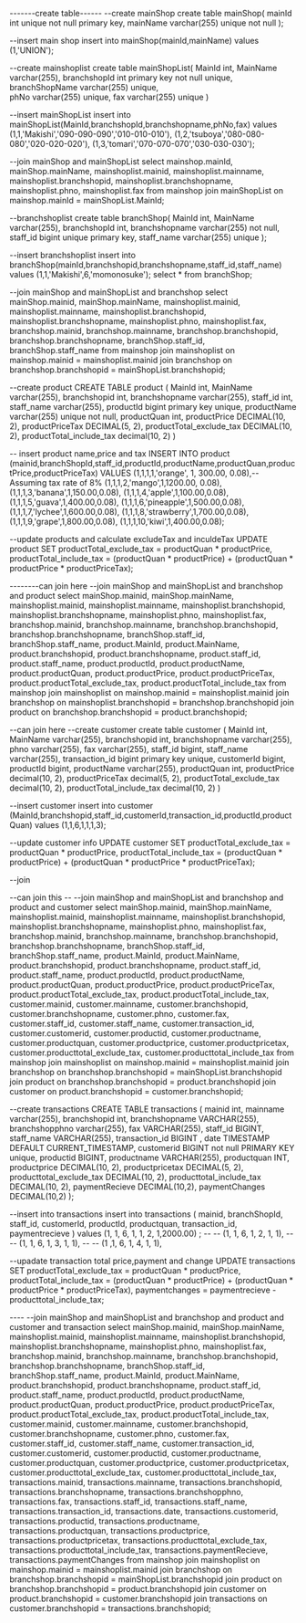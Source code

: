 -------create table------
--create mainShop
create table mainShop( 
mainId int unique not null primary key,
mainName varchar(255) unique not null );

--insert main shop
insert into mainShop(mainId,mainName) values
(1,'UNION');

--create mainshoplist
create table mainShopList( 
MainId int,
MainName varchar(255),
branchshopId int primary key not null unique,
branchShopName varchar(255) unique,  
phNo varchar(255) unique, 
fax varchar(255) unique
)

--insert mainShopList
insert into mainShopList(MainId,branchshopId,branchshopname,phNo,fax) values 
(1,1,'Makishi','090-090-090','010-010-010'),
(1,2,'tsuboya','080-080-080','020-020-020'),
(1,3,'tomari','070-070-070','030-030-030');

--join mainShop and mainShopList
select mainshop.mainId,
mainShop.mainName,
mainshoplist.mainid,
mainshoplist.mainname,
mainshoplist.branchshopid,
mainshoplist.branchshopname,
mainshoplist.phno,
mainshoplist.fax
from mainshop
join mainShopList
on mainshop.mainId = mainShopList.MainId;

--branchshoplist
create table branchShop(
MainId int,
MainName varchar(255),
branchshopId int,
branchshopname varchar(255) not null,
staff_id bigint unique primary key,
staff_name varchar(255) unique
);

--insert branchshoplist
insert into branchShop(mainId,branchshopid,branchshopname,staff_id,staff_name) values 
(1,1,'Makishi',6,'momonosuke');
select * from branchShop;

--join mainShop and mainShopList and branchshop
select mainShop.mainid,
mainShop.mainName,
mainshoplist.mainid,
mainshoplist.mainname,
mainshoplist.branchshopid,
mainshoplist.branchshopname,
mainshoplist.phno,
mainshoplist.fax,
branchshop.mainid,
branchshop.mainname,
branchshop.branchshopid,
branchshop.branchshopname,
branchShop.staff_id,
branchShop.staff_name
from mainshop
join mainshoplist on mainshop.mainid = mainshoplist.mainid
join branchshop on branchshop.branchshopid = mainShopList.branchshopid;

--create product
CREATE TABLE product ( 
  MainId int,
  MainName varchar(255),
  branchshopid int,
  branchshopname varchar(255),
  staff_id int,
  staff_name varchar(255),
  productId  bigint primary key unique,
  productName varchar(255) unique not null, 
  productQuan int,
  productPrice DECIMAL(10, 2), 
  productPriceTax DECIMAL(5, 2), 
  productTotal_exclude_tax DECIMAL(10, 2),
  productTotal_include_tax decimal(10, 2)
  ) 

  -- insert product name,price and tax
  INSERT INTO product 
  (mainid,branchShopId,staff_id,productId,productName,productQuan,productPrice,productPriceTax) VALUES
  (1,1,1,1,'orange', 1, 300.00, 0.08),-- Assuming tax rate of 8%
  (1,1,1,2,'mango',1,1200.00, 0.08),
  (1,1,1,3,'banana',1,150.00,0.08),
  (1,1,1,4,'apple',1,100.00,0.08),
  (1,1,1,5,'guava',1,400.00,0.08),
  (1,1,1,6,'pineapple',1,500.00,0.08),
  (1,1,1,7,'lychee',1,600.00,0.08),
  (1,1,1,8,'strawberry',1,700.00,0.08),
  (1,1,1,9,'grape',1,800.00,0.08),
  (1,1,1,10,'kiwi',1,400.00,0.08);

  --update products and calculate excludeTax and inculdeTax 
  UPDATE product SET 
  productTotal_exclude_tax = productQuan * productPrice,
  productTotal_include_tax = (productQuan * productPrice) + (productQuan * productPrice * productPriceTax);

  --------can join here
--join mainShop and mainShopList and branchshop and product
select mainShop.mainid,
mainShop.mainName,
mainshoplist.mainid,
mainshoplist.mainname,
mainshoplist.branchshopid,
mainshoplist.branchshopname,
mainshoplist.phno,
mainshoplist.fax,
branchshop.mainid,
branchshop.mainname,
branchshop.branchshopid,
branchshop.branchshopname,
branchShop.staff_id,
branchShop.staff_name,
product.MainId,
product.MainName,
product.branchshopid,
product.branchshopname,
product.staff_id,
product.staff_name,
product.productId,
product.productName, 
product.productQuan,
product.productPrice, 
product.productPriceTax, 
product.productTotal_exclude_tax,
product.productTotal_include_tax
from mainshop
join mainshoplist on mainshop.mainid = mainshoplist.mainid
join branchshop on mainshoplist.branchshopid = branchshop.branchshopid
join product on branchshop.branchshopid = product.branchshopid;

--can join here
--create customer
create table customer (
    MainId int,
    MainName varchar(255),
    branchshopid int,
    branchshopname varchar(255),
    phno varchar(255),
    fax varchar(255),
    staff_id bigint,
    staff_name varchar(255),
    transaction_id bigint primary key unique,
    customerId bigint,
    productId bigint,
    productName varchar(255),
    productQuan int,
    productPrice decimal(10, 2),
    productPriceTax decimal(5, 2),
    productTotal_exclude_tax decimal(10, 2),
    productTotal_include_tax decimal(10, 2)
  )


--insert customer
insert into customer
(MainId,branchshopid,staff_id,customerId,transaction_id,productId,productQuan) values 
(1,1,6,1,1,1,3);

--update customer info
UPDATE customer SET 
  productTotal_exclude_tax = productQuan * productPrice,
  productTotal_include_tax = (productQuan * productPrice) + (productQuan * productPrice * productPriceTax);

--join

--can join this
-- --join mainShop and mainShopList and branchshop and product and customer
select mainShop.mainid,
mainShop.mainName,
mainshoplist.mainid,
mainshoplist.mainname,
mainshoplist.branchshopid,
mainshoplist.branchshopname,
mainshoplist.phno,
mainshoplist.fax,
branchshop.mainid,
branchshop.mainname,
branchshop.branchshopid,
branchshop.branchshopname,
branchShop.staff_id,
branchShop.staff_name,
product.MainId,
product.MainName,
product.branchshopid,
product.branchshopname,
product.staff_id,
product.staff_name,
product.productId,
product.productName, 
product.productQuan,
product.productPrice, 
product.productPriceTax, 
product.productTotal_exclude_tax,
product.productTotal_include_tax,
customer.mainid,
customer.mainname,
customer.branchshopid,
customer.branchshopname,
customer.phno,
customer.fax,
customer.staff_id,
customer.staff_name,
customer.transaction_id,
customer.customerid,
customer.productid,
customer.productname,
customer.productquan,
customer.productprice,
customer.productpricetax,
customer.producttotal_exclude_tax,
customer.producttotal_include_tax
from mainshop
join mainshoplist on mainshop.mainid = mainshoplist.mainid
join branchshop on branchshop.branchshopid = mainShopList.branchshopid
join product on branchshop.branchshopid = product.branchshopid
join customer on product.branchshopid  = customer.branchshopid;


--create transactions
CREATE TABLE transactions (
mainid int,
mainname varchar(255),
branchshopid int,
branchshopname VARCHAR(255),
branchshopphno varchar(255),
fax VARCHAR(255),
staff_id BIGINT,
staff_name VARCHAR(255),
transaction_id BIGINT ,
date TIMESTAMP DEFAULT CURRENT_TIMESTAMP,
customerid BIGINT not null PRIMARY KEY unique,
productid BIGINT,
productname VARCHAR(255),
productquan INT,
productprice DECIMAL(10, 2),
productpricetax DECIMAL(5, 2),
producttotal_exclude_tax DECIMAL(10, 2),
producttotal_include_tax DECIMAL(10, 2),
paymentRecieve DECIMAL(10,2),
paymentChanges DECIMAL(10,2)
);

--insert into transactions
insert into transactions (
  mainid,
  branchShopId,
  staff_id,
  customerId,
  productId,
  productquan,
  transaction_id,
  paymentrecieve
  )
values
(1, 1, 6, 1, 1, 2, 1,2000.00) ;
-- -- (1, 1, 6, 1, 2, 1, 1),
-- -- (1, 1, 6, 1, 3, 1, 1),
-- -- (1 ,1, 6, 1, 4, 1, 1),


--upadate transaction total price,payment and change
UPDATE transactions SET 
  productTotal_exclude_tax = productQuan * productPrice,
  productTotal_include_tax = (productQuan * productPrice) + (productQuan * productPrice * productPriceTax),
  paymentchanges = paymentrecieve - producttotal_include_tax;

---- --join mainShop and mainShopList and branchshop and product and customer and transaction
select mainShop.mainid,
mainShop.mainName,
mainshoplist.mainid,
mainshoplist.mainname,
mainshoplist.branchshopid,
mainshoplist.branchshopname,
mainshoplist.phno,
mainshoplist.fax,
branchshop.mainid,
branchshop.mainname,
branchshop.branchshopid,
branchshop.branchshopname,
branchShop.staff_id,
branchShop.staff_name,
product.MainId,
product.MainName,
product.branchshopid,
product.branchshopname,
product.staff_id,
product.staff_name,
product.productId,
product.productName, 
product.productQuan,
product.productPrice, 
product.productPriceTax, 
product.productTotal_exclude_tax,
product.productTotal_include_tax,
customer.mainid,
customer.mainname,
customer.branchshopid,
customer.branchshopname,
customer.phno,
customer.fax,
customer.staff_id,
customer.staff_name,
customer.transaction_id,
customer.customerid,
customer.productid,
customer.productname,
customer.productquan,
customer.productprice,
customer.productpricetax,
customer.producttotal_exclude_tax,
customer.producttotal_include_tax,
transactions.mainid,
transactions.mainname,
transactions.branchshopid,
transactions.branchshopname,
transactions.branchshopphno,
transactions.fax,
transactions.staff_id,
transactions.staff_name,
transactions.transaction_id,
transactions.date,
transactions.customerid,
transactions.productid,
transactions.productname,
transactions.productquan,
transactions.productprice,
transactions.productpricetax,
transactions.producttotal_exclude_tax,
transactions.producttotal_include_tax,
transactions.paymentRecieve,
transactions.paymentChanges
from mainshop
join mainshoplist on mainshop.mainid = mainshoplist.mainid
join branchshop on branchshop.branchshopid = mainShopList.branchshopid
join product on branchshop.branchshopid = product.branchshopid
join customer on product.branchshopid  = customer.branchshopid
join transactions on customer.branchshopid = transactions.branchshopid;

